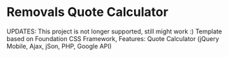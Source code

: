 Removals Quote Calculator
=========================
UPDATES: This project is not longer supported, still might work :)
Template based on Foundation CSS Framework, Features: Quote Calculator (jQuery Mobile, Ajax, jSon, PHP, Google API)
